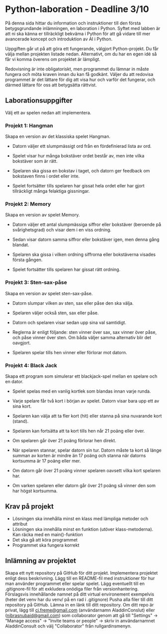 # Python-laboration - Deadline 3/10

På denna sida hittar du information och instruktioner till den första betygsgrundande inlämningen, en laboration i Python. Syftet med labben är att ni ska känna er tillräckligt bekväma i Python för att gå vidare till mer avancerade koncept och introduktion av AI i Python.

Uppgiften går ut på att göra ett fungerande, välgjort Python-projekt. Du får välja mellan projekten listade nedan. Alternativt, om du har en egen idé så får vi komma överens om projektet är lämpligt.

Redovisning är inte obligatoriskt, men programmet du lämnar in måste fungera och möta kraven innan du kan få godkänt.
Väljer du att redovisa programmet är det lättare för dig att visa hur och varför det fungerar, och därmed lättare för oss att betygsätta rättvist.

## Laborationsuppgifter

Välj ett av spelen nedan att implementera.

### Projekt 1: Hangman

Skapa en version av det klassiska spelet Hangman.

* Datorn väljer ett slumpmässigt ord från en fördefinierad lista av ord.

* Spelet visar hur många bokstäver ordet består av, men inte vilka bokstäver som är rätt.

* Spelaren ska gissa en bokstav i taget, och datorn ger feedback om bokstaven finns i ordet eller inte.

* Spelet fortsätter tills spelaren har gissat hela ordet eller har gjort tillräckligt många felaktiga gissningar.

### Projekt 2: Memory

Skapa en version av spelet Memory.

* Datorn väljer ett antal slumpmässiga siffror eller bokstäver (beroende på svårighetsgrad) och visar dem i en viss ordning.

* Sedan visar datorn samma siffror eller bokstäver igen, men denna gång blandat.

* Spelaren ska gissa i vilken ordning siffrorna eller bokstäverna visades första gången.

* Spelet fortsätter tills spelaren har gissat rätt ordning.

### Projekt 3: Sten-sax-påse

Skapa en version av spelet sten-sax-påse.

* Datorn slumpar vilken av sten, sax eller påse den ska välja.

* Spelaren väljer också sten, sax eller påse.

* Datorn och spelaren visar sedan upp sina val samtidigt.

* Reglerna är enligt följande: sten vinner över sax, sax vinner över påse, och påse vinner över sten. Om båda väljer samma alternativ blir det oavgjort.

* Spelaren spelar tills hen vinner eller förlorar mot datorn.

### Projekt 4: Black Jack

Skapa ett program som simulerar ett blackjack-spel mellan en spelare och en dator.

* Spelet spelas med en vanlig kortlek som blandas innan varje runda.

* Varje spelare får två kort i början av spelet. Datorn visar bara upp ett av sina kort.

* Spelaren kan välja att ta fler kort (hit) eller stanna på sina nuvarande kort (stand).

* Spelaren kan fortsätta att ta kort tills hen når 21 poäng eller över.

* Om spelaren går över 21 poäng förlorar hen direkt.

* När spelaren stannar, spelar datorn sin tur. Datorn måste ta kort så länge summan av korten är mindre än 17 poäng och stanna när datorns kortsumma är 17 poäng eller mer.

* Om datorn går över 21 poäng vinner spelaren oavsett vilka kort spelaren har.

* Om varken spelaren eller datorn går över 21 poäng så vinner den som har högst kortsumma.

## Krav på projekt

* Lösningen ska innehålla minst en klass med lämpliga metoder och attribut
* Lösningen ska innehålla minst en funktion (utöver klass-metoderna). Kan räcka med en main()-funktion
* Det ska gå att köra programmet
* Programmet ska fungera korrekt

## Inlämning av projektet

Skapa ett nytt repository på GitHub för ditt projekt.
Implementera projektet enligt dess beskrivning.
Lägg till en README-fil med instruktioner för hur man använder programmet eller spelar spelet.
Lägg eventuellt till en .gitignore-fil för att exkludera onödiga filer från versionhantering. Förslagsvis innehållande namnet på ditt virtual environement exempelvis (heter det venv har du venv/ på en rad i .gitignore)
Pusha alla filer till ditt repository på GitHub.
Lämna in en länk till ditt repository.
Om ditt repo är privat, lägg till <cj.freme@gmail.com> (användarnamn AladdinConslut) eller (<nibrasnubaid@gmail.com>) som collaborator genom att gå till "Settings" -> "Manage access" -> "Invite teams or people" -> skriv in användarnamnet AladdinConsult och välj "Collaborator" från rullgardinsmenyn.
